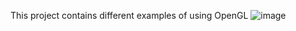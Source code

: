 This project contains different examples of using OpenGL
![image](https://user-images.githubusercontent.com/55272228/119306041-3d8ee280-bc72-11eb-8fd9-9fcee0591bc2.png)
